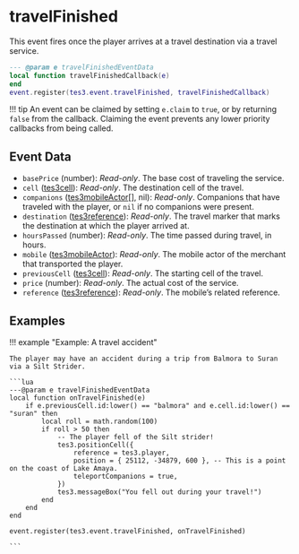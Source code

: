 <!---
	This file is autogenerated. Do not edit this file manually. Your changes will be ignored.
	More information: https://github.com/MWSE/MWSE/tree/master/docs
-->

# travelFinished

This event fires once the player arrives at a travel destination via a travel service.

```lua
--- @param e travelFinishedEventData
local function travelFinishedCallback(e)
end
event.register(tes3.event.travelFinished, travelFinishedCallback)
```

!!! tip
	An event can be claimed by setting `e.claim` to `true`, or by returning `false` from the callback. Claiming the event prevents any lower priority callbacks from being called.

## Event Data

* `basePrice` (number): *Read-only*. The base cost of traveling the service.
* `cell` ([tes3cell](../../types/tes3cell)): *Read-only*. The destination cell of the travel.
* `companions` ([tes3mobileActor](../../types/tes3mobileActor)[], nil): *Read-only*. Companions that have traveled with the player, or `nil` if no companions were present.
* `destination` ([tes3reference](../../types/tes3reference)): *Read-only*. The travel marker that marks the destination at which the player arrived at.
* `hoursPassed` (number): *Read-only*. The time passed during travel, in hours.
* `mobile` ([tes3mobileActor](../../types/tes3mobileActor)): *Read-only*. The mobile actor of the merchant that transported the player.
* `previousCell` ([tes3cell](../../types/tes3cell)): *Read-only*. The starting cell of the travel.
* `price` (number): *Read-only*. The actual cost of the service.
* `reference` ([tes3reference](../../types/tes3reference)): *Read-only*. The mobile’s related reference.

## Examples

!!! example "Example: A travel accident"

	The player may have an accident during a trip from Balmora to Suran via a Silt Strider.

	```lua
	---@param e travelFinishedEventData
	local function onTravelFinished(e)
		if e.previousCell.id:lower() == "balmora" and e.cell.id:lower() == "suran" then
			local roll = math.random(100)
			if roll > 50 then
				-- The player fell of the Silt strider!
				tes3.positionCell({
					reference = tes3.player,
					position = { 25112, -34879, 600 }, -- This is a point on the coast of Lake Amaya.
					teleportCompanions = true,
				})
				tes3.messageBox("You fell out during your travel!")
			end
		end
	end
	
	event.register(tes3.event.travelFinished, onTravelFinished)

	```

